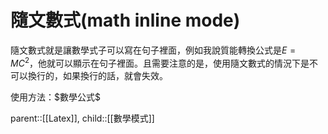 # 隨文數式(math inline mode)
隨文數式就是讓數學式子可以寫在句子裡面，例如我說質能轉換公式是$E=MC^2$，他就可以顯示在句子裡面。且需要注意的是，使用隨文數式的情況下是不可以換行的，如果換行的話，就會失效。

使用方法：\$數學公式\$

parent::[[Latex]],
child::[[數學模式]]